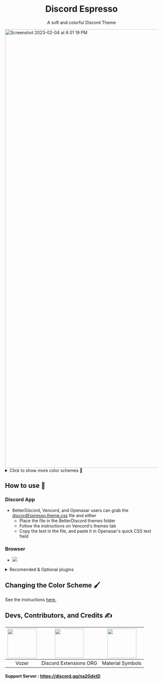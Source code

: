 <h1 align="center">Discord Espresso</h1>
<p align="center">A soft and colorful Discord Theme</p>
<img width="1439" alt="Screenshot 2023-02-04 at 6 01 19 PM" src="https://user-images.githubusercontent.com/76500838/221325728-f1fd1419-11d4-4cdb-b4ac-e61709dea5f0.png">


<details>
<summary>Click to show more color schemes 🎨</summary>

## Turquoise
![image](https://user-images.githubusercontent.com/76500838/205454849-0cf7bbbd-3f58-4d0e-a60f-da2d75584a92.png)

## Lilac
![image](https://user-images.githubusercontent.com/76500838/205454611-ffa55a34-05af-4c0f-9193-a926678ef8a4.png)

## Newspaper
![image](https://user-images.githubusercontent.com/76500838/205516297-2230a211-9a46-42ae-a078-16a220780ed7.png)

## Tan
![image](https://user-images.githubusercontent.com/76500838/205454527-57a32aca-fed0-47d8-8ad1-37df745fb1cc.png)

## French Vanilla
![image](https://user-images.githubusercontent.com/76500838/206921993-aea69b03-16e0-4622-906c-90484e3b7b84.png)

## Material Dark
![image](https://user-images.githubusercontent.com/76500838/207605611-867d9cb9-965c-4d92-9df0-9d7f15c19a72.png)

## Clear - Replacable background image! - See instructions [here](https://raw.githubusercontent.com/SlippingGittys-Discord-Themes/Espresso-Discord-Theme/main/themes/dark/clear.css)
![Screenshot 2023-01-11 at 10 32 27 PM](https://user-images.githubusercontent.com/76500838/211976823-c10d3abe-1e13-41c4-a7a4-f324f894f46b.png)

## Fuoco
![Screenshot 2023-01-06 at 4 36 58 PM](https://user-images.githubusercontent.com/76500838/211111737-2c9e8f49-4845-4ec1-8a41-d3b823354ab3.png)

## Dark Pastel
![Screenshot 2023-01-06 at 4 38 44 PM](https://user-images.githubusercontent.com/76500838/211111809-889a5d8f-1ea1-481a-99d2-d91250134186.png)

## Twitter Blue
![Screenshot 2023-01-06 at 4 39 32 PM](https://user-images.githubusercontent.com/76500838/211111884-862cf444-35db-49cf-b911-f7565af4595f.png)

## Evening
![Screenshot 2023-01-06 at 4 43 27 PM](https://user-images.githubusercontent.com/76500838/221325728-f1fd1419-11d4-4cdb-b4ac-e61709dea5f0.png)

## Tokyo Night
![image](https://user-images.githubusercontent.com/76500838/205454490-0a654393-dfa7-42c6-b997-b2c8084c045c.png)

## ThinkPad 
![image](https://user-images.githubusercontent.com/76500838/207597977-8a3695ec-a78c-4108-9d03-70d80e10b0b9.png)

## OLED
![kCi8sKg7M2](https://user-images.githubusercontent.com/76500838/205515149-de37e945-77fb-4dc1-beca-c5b45056a006.png)

</details>

## How to use 📖
### Discord App

* BetterDiscord, Vencord, and Openasar users can grab the [discordEspresso.theme.css](https://raw.githubusercontent.com/SlippingGittys-Discord-Themes/Espresso-Discord-Theme/main/discordEspresso.theme.css) file and either
  * Place the file in the BetterDiscord themes folder
  * Follow the instructions on Vencord's themes tab
  * Copy the text in the file, and paste it in Openasar's quick CSS text field

### Browser 
 * [![](https://img.shields.io/badge/install%20with-stylus-006666?style=flat-square)](https://github.com/SlippingGittys-Discord-Themes/Espresso-Discord-Theme/raw/main/discordEspresso.user.css)
  
<details>
<summary>Recomended & Optional plugins</summary>

 * [BetterAnimations](https://github.com/arg0NNY/DiscordPlugins/tree/0e35f922e7755d6eb328b38cbe480786697f9dcf/BetterAnimations) by arg0NNY
   * This plugin adds a variety of different transitions and animations (i.e: switching between guilds, pop-up menus, etc), and complements this theme quite well. Feel free to give it a look!
</details>

## Changing the Color Scheme 🖌️
See the instructions [here.](https://github.com/SlippingGittys-Discord-Themes/Espresso-Discord-Theme/tree/main/themes)

## Devs, Contributors, and Credits ✍️
| <a href="https://github.com/SlippingGitty" target="_blank"> <img src="https://avatars.githubusercontent.com/u/76500838?s=460&u=109f1c2012f3e452251391807262ed098f45ec94&v=4" alt="" width="96px" height="96px"> </a> | <a href="https://github.com/discord-extensions" target="_blank"> <img src="https://avatars.githubusercontent.com/u/103222215?s=200&v=4" alt="" width="96px" height="96px"> </a> | <a href="https://m3.material.io/styles/icons/overview" target="_blank"> <img src="https://cdn-icons-png.flaticon.com/512/2991/2991148.png" alt="" width="96px" height="96px"> </a> |
|:-:|:-:|:-:|
| Vozer | Discord Extensions ORG | Material Symbols |

#### Support Server : https://discord.gg/na2GdxtD


